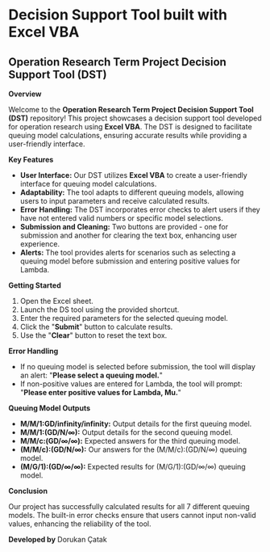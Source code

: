 # Decision Support Tool built with Excel VBA

## Operation Research Term Project Decision Support Tool (DST)

**Overview**

Welcome to the **Operation Research Term Project Decision Support Tool (DST)** repository! This project showcases a decision support tool developed for operation research using **Excel VBA**. The DST is designed to facilitate queuing model calculations, ensuring accurate results while providing a user-friendly interface.

**Key Features**
- **User Interface:** Our DST utilizes **Excel VBA** to create a user-friendly interface for queuing model calculations.
- **Adaptability:** The tool adapts to different queuing models, allowing users to input parameters and receive calculated results.
- **Error Handling:** The DST incorporates error checks to alert users if they have not entered valid numbers or specific model selections.
- **Submission and Cleaning:** Two buttons are provided - one for submission and another for clearing the text box, enhancing user experience.
- **Alerts:** The tool provides alerts for scenarios such as selecting a queuing model before submission and entering positive values for Lambda.

**Getting Started**
1. Open the Excel sheet.
2. Launch the DS tool using the provided shortcut.
3. Enter the required parameters for the selected queuing model.
4. Click the "**Submit**" button to calculate results.
5. Use the "**Clear**" button to reset the text box.

**Error Handling**
- If no queuing model is selected before submission, the tool will display an alert: "**Please select a queuing model.**"
- If non-positive values are entered for Lambda, the tool will prompt: "**Please enter positive values for Lambda, Mu.**"

**Queuing Model Outputs**
- **M/M/1:GD/infinity/infinity:** Output details for the first queuing model.
- **M/M/1:(GD/N/∞):** Output details for the second queuing model.
- **M/M/c:(GD/∞/∞):** Expected answers for the third queuing model.
- **(M/M/c):(GD/N/∞):** Our answers for the (M/M/c):(GD/N/∞) queuing model.
- **(M/G/1):(GD/∞/∞):** Expected results for (M/G/1):(GD/∞/∞) queuing model.

**Conclusion**

Our project has successfully calculated results for all 7 different queuing models. The built-in error checks ensure that users cannot input non-valid values, enhancing the reliability of the tool.

**Developed by** Dorukan Çatak
